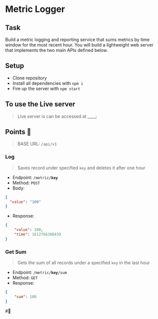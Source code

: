 # Metric Logger

## Task
Build a metric logging and reporting service that sums metrics by time window for the most recent hour. You will build a lightweight web server that implements the two main APIs defined below.

## Setup
- Clone repository
- Install all dependencies with `npm i`
- Fire up the server with `npm start`

## To use the Live server

> Live server is can be accessed at ____;

## Points 🚀
> BASE URL: `/api/v1`

### Log
> Saves record under specified `key` and deletes it after one hour
- Endpoint: `/metric/`**`key`**
- Method: `POST`
- Body: 
```json
{
  "value": "100"
}
```
- Response:
```json
{
    "value": 100,
    "time": 1612766308439
}
```

### Get Sum
> Gets the sum of all records under a specified `key` in the last hour

- Endpoint: `/metric/`**`key`**`/sum`
- Method: `GET`
- Response:
```json
{
    "sum": 100
}
``` 

#🥂